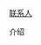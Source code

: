 [联系人](https://www.google.com/url?sa=i&url=https%3A%2F%2Fbaike.baidu.com%2Fitem%2F%25E5%2588%2598%25E5%25BE%25B7%25E5%258D%258E%2F114923&psig=AOvVaw0vy90uQ3r9CIlgG6QqAMnM&ust=1738827361081000&source=images&cd=vfe&opi=89978449&ved=0CBAQjRxqFwoTCLCK-JqDrIsDFQAAAAAdAAAAABAE)

介绍
